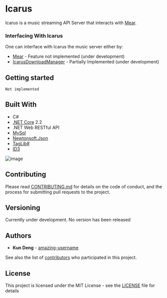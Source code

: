 # Icarus

Icarus is a music streaming API Server that interacts with [Mear](https://github.com/amazing-username/mear).

### Interfacing With Icarus

One can interface with Icarus the music server either by:

* [Mear](https://github.com/amazing-username/mear) - Feature not implemented (under development)
* [IcarusDownloadManager](https://github.com/amazing-username/IcarusDownloadManager) - Partially Implemented (under development)

## Getting started
``
Not implemented
``


## Built With


* C#
* [.NET Core](https://dotnet.microsoft.com/) 2.2
* .NET Web RESTful API
* [MySql](https://www.nuget.org/packages/MySql.Data/)
* [Newtonsoft.Json](https://www.newtonsoft.com/json)
* [TagLib#](https://github.com/mono/taglib-sharp)
* [ID3](https://github.com/JeevanJames/Id3)

![image](https://user-images.githubusercontent.com/14333136/56252069-28532d00-6084-11e9-896d-1a3c378014ef.png)

## Contributing

Please read [CONTRIBUTING.md](CONTRIBUTING.md) for details on the code of conduct, and the process for submitting pull requests to the project.

## Versioning

Currently under development. No version has been released

## Authors

* **Kun Deng** - [amazing-username](https://github.com/amazing-username)

See also the list of [contributors](https://github.com/amazing-username/Icarus/graphs/contributors) who participated in this project.

## License

This project is licensed under the MIT License - see the [LICENSE](LICENSE) file for details

